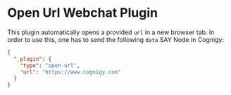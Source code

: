 # Open Url Webchat Plugin

This plugin automatically opens a provided `url` in a new browser tab. In order to use this, one has to send the following `data` SAY Node in Cognigy:

```json
{
  "_plugin": {
    "type": "open-url",
    "url": "https://www.cognigy.com"
  }
}
```